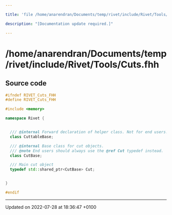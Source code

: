```yaml
---

title: 'file /home/anarendran/Documents/temp/rivet/include/Rivet/Tools/Cuts.fhh'

description: "[Documentation update required.]"

---
```


# /home/anarendran/Documents/temp/rivet/include/Rivet/Tools/Cuts.fhh






## Source code

```cpp
#ifndef RIVET_Cuts_FHH
#define RIVET_Cuts_FHH

#include <memory>

namespace Rivet {


  /// @internal Forward declaration of helper class. Not for end users.
  class CuttableBase;

  /// @internal Base class for cut objects.
  /// @note End users should always use the @ref Cut typedef instead.
  class CutBase;

  /// Main cut object
  typedef std::shared_ptr<CutBase> Cut;


}

#endif
```


-------------------------------

Updated on 2022-07-28 at 18:36:47 +0100
